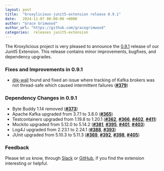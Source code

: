 ```yaml
---
layout: post
title:  "kroxylicious-junit5-extension release 0.9.1"
date:   2024-11-07 00:00:00 +0000
author: "Grace Grimwood"
author_url: "https://github.com/gracegrimwood"
categories:  releases junit5-extension
---
```


The Kroxylicious project is very pleased to announce the [0.9.1](https://github.com/kroxylicious/kroxylicious-junit5-extension/releases/tag/v0.9.1) release of our Junit5 Extension. This release contains minor improvements, bugfixes, and dependency upgrades.

### Fixes and Improvements in 0.9.1

* [@k-wall](https://www.github.com/k-wall) found and fixed an issue where tracking of Kafka brokers was not thread-safe which caused intermittent failures (**[#379](https://github.com/kroxylicious/kroxylicious-junit5-extension/pull/379)**)

### Dependency Changes in 0.9.1

* Byte Buddy 1.14 removed (**[#373](https://github.com/kroxylicious/kroxylicious-junit5-extension/pull/373)**)
* Apache Kafka upgraded from 3.7.1 to 3.8.0 (**[#365](https://github.com/kroxylicious/kroxylicious-junit5-extension/pull/365)**)
* Testcontainers upgraded from 1.19.8 to 1.20.1 (**[#362](https://github.com/kroxylicious/kroxylicious-junit5-extension/pull/362)**, **[#366](https://github.com/kroxylicious/kroxylicious-junit5-extension/pull/366)**, **[#402](https://github.com/kroxylicious/kroxylicious-junit5-extension/pull/402)**, **[#411](https://github.com/kroxylicious/kroxylicious-junit5-extension/pull/411)**)
* Mockito upgraded from 5.12.0 to 5.14.2 (**[#381](https://github.com/kroxylicious/kroxylicious-junit5-extension/pull/381)**, **[#395](https://github.com/kroxylicious/kroxylicious-junit5-extension/pull/395)**, **[#401](https://github.com/kroxylicious/kroxylicious-junit5-extension/pull/401)**, **[#403](https://github.com/kroxylicious/kroxylicious-junit5-extension/pull/403)**)
* Log4J upgraded from 2.23.1 to 2.24.1 (**[#388](https://github.com/kroxylicious/kroxylicious-junit5-extension/pull/388)**, **[#393](https://github.com/kroxylicious/kroxylicious-junit5-extension/pull/393)**)
* JUnit upgraded from 5.10.3 to 5.11.3 (**[#369](https://github.com/kroxylicious/kroxylicious-junit5-extension/pull/369)**, **[#392](https://github.com/kroxylicious/kroxylicious-junit5-extension/pull/392)**, **[#398](https://github.com/kroxylicious/kroxylicious-junit5-extension/pull/398)**, **[#405](https://github.com/kroxylicious/kroxylicious-junit5-extension/pull/405)**)

### Feedback

Please let us know, through [Slack](https://kroxylicious.slack.com) or [GitHub](https://github.com/kroxylicious/kroxylicious-junit5-extension/issues), if you find the extension interesting or helpful.
